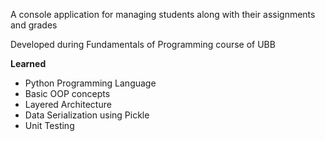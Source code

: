 A console application for managing students along with their assignments and grades

Developed during Fundamentals of Programming course of UBB


**Learned**
* Python Programming Language
* Basic OOP concepts
* Layered Architecture
* Data Serialization using Pickle
* Unit Testing
